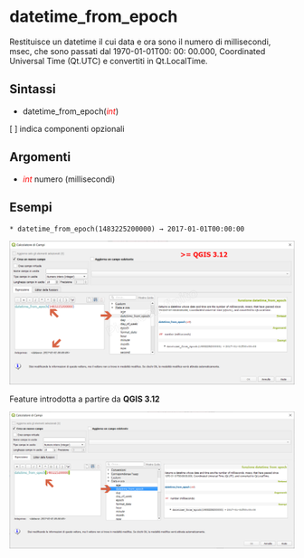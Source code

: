 # datetime_from_epoch

Restituisce un datetime il cui data e ora sono il numero di millisecondi, msec, che sono passati dal 1970-01-01T00: 00: 00.000, Coordinated Universal Time (Qt.UTC) e convertiti in Qt.LocalTime.

## Sintassi

* datetime_from_epoch(_<span style="color:red;">int</span>_)

[ ] indica componenti opzionali

## Argomenti

* _<span style="color:red;">int</span>_ numero (millisecondi)
  
## Esempi
```
* datetime_from_epoch(1483225200000) → 2017-01-01T00:00:00
```

![](../../img/data_e_ora/datetime_from_epoch1.png)

Feature introdotta a partire da **QGIS 3.12**

![screen](../../img/novita_312/Image04.png)
